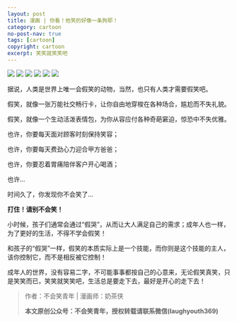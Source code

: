 ```yaml
---
layout: post
title: 漫画 | 你看！他笑的好像一条狗耶！
category: cartoon
no-post-nav: true
tags: [cartoon]
copyright: cartoon
excerpt: 笑笑就笑笑吧
---
```


![](http://favorites.ren/assets/images/2020/cartoon/xiaogo/xiaogo01.jpg)
![](http://favorites.ren/assets/images/2020/cartoon/xiaogo/xiaogo02.jpg)
![](http://favorites.ren/assets/images/2020/cartoon/xiaogo/xiaogo03.jpg)
![](http://favorites.ren/assets/images/2020/cartoon/xiaogo/xiaogo04.jpg)
![](http://favorites.ren/assets/images/2020/cartoon/xiaogo/xiaogo05.jpg)
![](http://favorites.ren/assets/images/2020/cartoon/xiaogo/xiaogo06.jpg)

据说，人类是世界上唯一会假笑的动物，当然，也只有人类才需要假笑吧。

假笑，就像一张万能社交畅行卡，让你自由地穿梭在各种场合，尴尬而不失礼貌。

假笑，就像一个生动活泼表情包，为你从容应付各种奇葩窘迫，惊恐中不失优雅。

也许，你要每天面对顾客时刻保持笑容；

也许，你要每天费劲心力迎合甲方爸爸；

也许，你要忍着胃痛陪伴客户开心喝酒；

也许...

时间久了，你发现你不会笑了...

**打住！请别不会笑！**

小时候，孩子们通常会通过“假哭”，从而让大人满足自己的需求；成年人也一样，为了更好的生活，不得不学会假笑！

和孩子的“假哭”一样，假笑的本质实际上是一个技能，而你则是这个技能的主人，该你控制它，而不是相反被它控制！

成年人的世界，没有容易二字，不可能事事都按自己的心意来，无论假笑真笑，只是笑笑而已，笑笑就笑笑吧，生活总是要走下去，最好是开心的走下去！


>作者：不会笑青年 | 漫画师：奶茶侠
>
>**本文原创公众号：不会笑青年，授权转载请联系微信(laughyouth369)**
